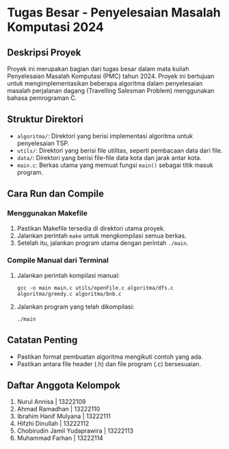 # Tugas Besar - Penyelesaian Masalah Komputasi 2024

## Deskripsi Proyek
Proyek ini merupakan bagian dari tugas besar dalam mata kuliah Penyelesaian Masalah Komputasi (PMC) tahun 2024. Proyek ini bertujuan untuk mengimplementasikan beberapa algoritma dalam penyelesaian masalah perjalanan dagang (Travelling Salesman Problem) menggunakan bahasa pemrograman C.

## Struktur Direktori
- `algoritma/`: Direktori yang berisi implementasi algoritma untuk penyelesaian TSP.
- `utils/`: Direktori yang berisi file utilitas, seperti pembacaan data dari file.
- `data/`: Direktori yang berisi file-file data kota dan jarak antar kota.
- `main.c`: Berkas utama yang memuat fungsi `main()` sebagai titik masuk program.

## Cara Run dan Compile
### Menggunakan Makefile
1. Pastikan Makefile tersedia di direktori utama proyek.
2. Jalankan perintah `make` untuk mengkompilasi semua berkas.
3. Setelah itu, jalankan program utama dengan perintah `./main`.

### Compile Manual dari Terminal
1. Jalankan perintah kompilasi manual:
   ```
   gcc -o main main.c utils/openFile.c algoritma/dfs.c algoritma/greedy.c algoritma/bnb.c
   ```
2. Jalankan program yang telah dikompilasi:
   ```
   ./main
   ```

## Catatan Penting
- Pastikan format pembuatan algoritma mengikuti contoh yang ada.
- Pastikan antara file header (.h) dan file program (.c) bersesuaian.

## Daftar Anggota Kelompok
1. Nurul Annisa | 13222109
2. Ahmad Ramadhan | 13222110
3. Ibrahim Hanif Mulyana | 13222111
4. Hifzhi Dinullah | 13222112
5. Chobirudin Jamil Yudaprawira | 13222113
6. Muhammad Farhan | 13222114
